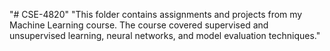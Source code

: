 "# CSE-4820" 
"This folder contains assignments and projects from my Machine Learning course. The course covered supervised and unsupervised learning, neural networks, and model evaluation techniques." 
